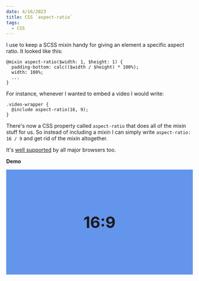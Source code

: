```yaml
---
date: 4/16/2023
title: CSS `aspect-ratio`
tags:
  - CSS
---
```


I use to keep a SCSS mixin handy for giving an element a specific aspect ratio. It looked like this:

```
@mixin aspect-ratio($width: 1, $height: 1) {
  padding-bottom: calc(($width / $height) * 100%);
  width: 100%;
  ...
}
```

For instance, whenever I wanted to embed a video I would write:

```
.video-wrapper {
  @include aspect-ratio(16, 9);
}
```

There's now a CSS property called `aspect-ratio` that does all of the mixin stuff for us. So instead of including a mixin I can simply write `aspect-ratio: 16 / 9` and get rid of the mixin altogether.

It's <a href="https://caniuse.com/?search=aspect-ratio" target="_blank" rel="noopener noreferrer">well supported</a> by all major browsers too.

**Demo**

<div style="aspect-ratio: 16 / 9; background: cornflowerblue; display: flex; align-items: center; justify-content: center; font-size: 3em; font-weight: 700; font-family: var(--font-stack-mono);">
  16:9
</div>
